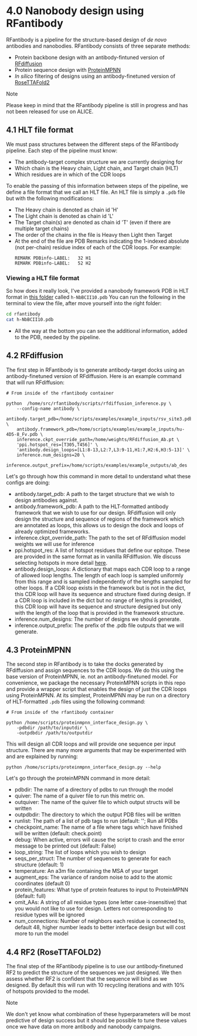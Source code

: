 # 4.0 Nanobody design using RFantibody

RFantibody is a pipeline for the structure-based design of _de novo_ antibodies and nanobodies. RFantibody consists of three separate methods:
- Protein backbone design with an antibody-fintuned version of [RFdiffusion](https://www.nature.com/articles/s41586-023-06415-8)
- Protein sequence design with [ProteinMPNN](https://www.science.org/doi/10.1126/science.add2187)
- _In silico_ filtering of designs using an antibody-finetuned version of [RoseTTAFold2](https://www.biorxiv.org/content/10.1101/2023.05.24.542179v1)

> [!NOTE]
> Please keep in mind that the RFantibody pipeline is still in progress and has not been released for use on ALICE.

## 4.1 HLT file format

We must pass structures between the different steps of the RFantibody pipeline. Each step of the pipeline must know:
- The antibody-target complex structure we are currently designing for
- Which chain is the Heavy chain, Light chain, and Target chain (HLT)
- Which residues are in which of the CDR loops

To enable the passing of this information between steps of the pipeline, we define a file format that we call an HLT file. An HLT file is simply a `.pdb` file but with the following modifications:
- The Heavy chain is denoted as chain id 'H'
- The Light chain is denoted as chain id 'L'
- The Target chain(s) are denoted as chain id 'T' (even if there are multiple target chains)
- The order of the chains in the file is Heavy then Light then Target
- At the end of the file are PDB Remarks indicating the 1-indexed absolute (not per-chain) residue index of each of the CDR loops. For example:
  ```
  REMARK PDBinfo-LABEL:   32 H1
  REMARK PDBinfo-LABEL:   52 H2
  ```
### Viewing a HLT file format
So how does it really look, I've provided a nanobody framework PDB in HLT format in [this folder](rfantibody/) called `h-NbBCII10.pdb`
You can run the following in the terminal to view the file, after move yourself into the right folder:

```bash
cd rfantibody
cat h-NbBCII10.pdb
```
- All the way at the bottom you can see the additional information, added to the PDB, needed by the pipeline.

## 4.2 RFdiffusion

The first step in RFantibody is to generate antibody-target docks using an antibody-finetuned version of RFdiffusion. Here is an example command that will run RFdiffusion:
```
# From inside of the rfantibody container

python  /home/src/rfantibody/scripts/rfdiffusion_inference.py \
    --config-name antibody \
    antibody.target_pdb=/home/scripts/examples/example_inputs/rsv_site3.pdb \
    antibody.framework_pdb=/home/scripts/examples/example_inputs/hu-4D5-8_Fv.pdb \
    inference.ckpt_override_path=/home/weights/RFdiffusion_Ab.pt \
    'ppi.hotspot_res=[T305,T456]' \
    'antibody.design_loops=[L1:8-13,L2:7,L3:9-11,H1:7,H2:6,H3:5-13]' \
    inference.num_designs=20 \
    inference.output_prefix=/home/scripts/examples/example_outputs/ab_des
```

Let's go through how this command in more detail to understand what these configs are doing:
- antibody.target_pdb: A path to the target structure that we wish to design antibodies against.
- antibody.framework_pdb: A path to the HLT-formatted antibody framework that we wish to use for our design. RFdiffusion will only design the structure and sequence of regions of the framework which are annotated as loops, this allows us to design the dock and loops of already optimized frameworks.
- inference.ckpt_override_path: The path to the set of RFdiffusion model weights we will use for inference
- ppi.hotspot_res: A list of hotspot residues that define our epitope. These are provided in the same format as in vanilla RFdiffusion. We discuss selecting hotspots in more detail [here](#Target-site-selection).
- antibody.design_loops: A dictionary that maps each CDR loop to a range of allowed loop lengths. The length of each loop is sampled uniformly from this range and is sampled independently of the lengths sampled for other loops. If a CDR loop exists in the framework but is not in the dict, this CDR loop will have its sequence and structure fixed during design. If a CDR loop is included in the dict but no range of lengths is provided, this CDR loop will have its sequence and structure designed but only with the length of the loop that is provided in the framework structure.
- inference.num_designs: The number of designs we should generate.
- inference.output_prefix: The prefix of the .pdb file outputs that we will generate.

## 4.3 ProteinMPNN

The second step in RFantibody is to take the docks generated by RFdiffusion and assign sequences to the CDR loops. We do this using the base version of ProteinMPNN, ie. not an antibody-finetuned model. For convenience, we package the necessary ProteinMPNN scripts in this repo and provide a wrapper script that enables the design of just the CDR loops using ProteinMPNN.
At its simplest, ProteinMPNN may be run on a directory of HLT-formatted `.pdb` files using the following command:
```
# From inside of the rfantibody container

python /home/scripts/proteinmpnn_interface_design.py \
    -pdbdir /path/to/inputdir \
    -outpdbdir /path/to/outputdir
```
This will design all CDR loops and will provide one sequence per input structure. There are many more arguments that may be experimented with and are explained by running:
```
python /home/scripts/proteinmpnn_interface_design.py --help
```
Let's go through the proteinMPNN command in more detail:
- pdbdir: The name of a directory of pdbs to run through the model
- quiver: The name of a quiver file to run this metric on.
- outquiver: The name of the quiver file to which output structs will be written
- outpdbdir: The directory to which the output PDB files will be written
- runlist: The path of a list of pdb tags to run (default: ''; Run all PDBs
- checkpoint_name: The name of a file where tags which have finished will be written (default: check.point)
- debug: When active, errors will cause the script to crash and the error message to be printed out (default: False)
- loop_string: The list of loops which you wish to design
- seqs_per_struct: The number of sequences to generate for each structure (default: 1)
- temperature: An a3m file containing the MSA of your target
- augment_eps: The variance of random noise to add to the atomic coordinates (default 0)
- protein_features: What type of protein features to input to ProteinMPNN (default: full)
- omit_AAs: A string of all residue types (one letter case-insensitive) that you would not like to use for design. Letters not corresponding to residue types will be ignored
- num_connections: Number of neighbors each residue is connected to, default 48, higher number leads to better interface design but will cost more to run the model

## 4.4 RF2 (RoseTTAFOLD2)

The final step of the RFantibody pipeline is to use our antibody-finetuned RF2 to predict the structure of the sequences we just designed. We then assess whether RF2 is confident that the sequence will bind as we designed.
By default this will run with 10 recycling iterations and with 10% of hotspots provided to the model. 

> [!NOTE]
> We don't yet know what combination of these hyperparameters will be most predictive of design success but it should be possible to tune these values once we have data on more antibody and nanobody campaigns.

